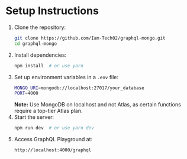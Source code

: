 # Setup Instructions

1. Clone the repository:
   ```sh
   git clone https://github.com/Iam-Tech02/graphql-mongo.git
   cd graphql-mongo
   ```
2. Install dependencies:
   ```sh
   npm install  # or use yarn
   ```
3. Set up environment variables in a `.env` file:
   ```sh
   MONGO_URI=mongodb://localhost:27017/your_database
   PORT=4000
   ```
   **Note:** Use MongoDB on localhost and not Atlas, as certain functions require a top-tier Atlas plan.
4. Start the server:
   ```sh
   npm run dev  # or use yarn dev
   ```
5. Access GraphQL Playground at:
   ```
   http://localhost:4000/graphql
   ```
